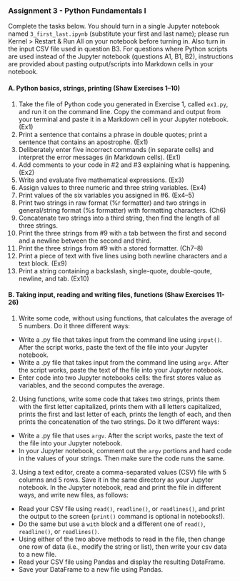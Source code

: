 ### Assignment 3 - Python Fundamentals I

Complete the tasks below. You should turn in a single Jupyter notebook named `3_first_last.ipynb` (substitute your first and last name); please run Kernel > Restart & Run All on your notebook before turning in. Also turn in the input CSV file used in question B3. For questions where Python scripts are used instead of the Jupyter notebook (questions A1, B1, B2), instructions are provided about pasting output/scripts into Markdown cells in your notebook.

#### A. Python basics, strings, printing (Shaw Exercises 1–10)

1. Take the file of Python code you generated in Exercise 1, called `ex1.py`, and run it on the command line. Copy the command and output from your terminal and paste it in a Markdown cell in your Jupyter notebook. (Ex1)
2. Print a sentence that contains a phrase in double quotes; print a sentence that contains an apostrophe. (Ex1)
3. Deliberately enter five incorrect commands (in separate cells) and interpret the error messages (in Markdown cells). (Ex1)
4. Add comments to your code in \#2 and \#3 explaining what is happening. (Ex2)
5. Write and evaluate five mathematical expressions. (Ex3)
6. Assign values to three numeric and three string variables. (Ex4)
7. Print values of the six variables you assigned in \#6. (Ex4–5)
8. Print two strings in raw format (%r formatter) and two strings in general/string format (%s formatter) with formatting characters. (Ch6)
9. Concatenate two strings into a third string, then find the length of all three strings.
10. Print the three strings from \#9 with a tab between the first and second and a newline between the second and third.
11. Print the three strings from \#9 with a stored formatter. (Ch7–8)
12. Print a piece of text with five lines using both newline characters and a text block. (Ex9)
13. Print a string containing a backslash, single-quote, double-qoute, newline, and tab. (Ex10)

#### B. Taking input, reading and writing files, functions (Shaw Exercises 11-26) 

1. Write some code, without using functions, that calculates the average of 5 numbers. Do it three different ways:

* Write a .py file that takes input from the command line using `input()`. After the script works, paste the text of the file into your Jupyter notebook.
* Write a .py file that takes input from the command line using `argv`. After the script works, paste the text of the file into your Jupyter notebook.
* Enter code into two Jupyter notebooks cells: the first stores value as variables, and the second computes the average.

2. Using functions, write some code that takes two strings, prints them with the first letter capitalized, prints them with all letters capitalized, prints the first and last letter of each, prints the length of each, and then prints the concatenation of the two strings. Do it two different ways:

* Write a .py file that uses `argv`. After the script works, paste the text of the file into your Jupyter notebook.
* In your Jupyter notebook, comment out the `argv` portions and hard code in the values of your strings. Then make sure the code runs the same.

3. Using a text editor, create a comma-separated values (CSV) file with 5 columns and 5 rows. Save it in the same directory as your Jupyter notebook. In the Jupyter notebook, read and print the file in different ways, and write new files, as follows:

* Read your CSV file using `read()`, `readline()`, or `readlines()`, and print the output to the screen (`print()` command is optional in notebooks!).
* Do the same but use a `with` block and a different one of `read()`, `readline()`, or `readlines()`.
* Using either of the two above methods to read in the file, then change one row of data (i.e., modify the string or list), then write your csv data to a new file.
* Read your CSV file using Pandas and display the resulting DataFrame.
* Save your DataFrame to a new file using Pandas.
